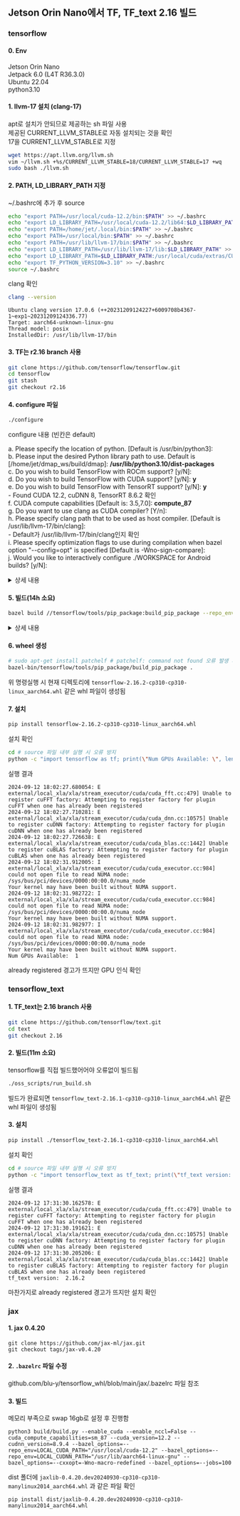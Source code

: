 ## Jetson Orin Nano에서 TF, TF_text 2.16 빌드
### tensorflow
#### 0. Env
Jetson Orin Nano  
Jetpack 6.0 (L4T R36.3.0)  
Ubuntu 22.04  
python3.10  

#### 1. llvm-17 설치 (clang-17)
apt로 설치가 안되므로 제공하는 sh 파일 사용  
제공된 CURRENT_LLVM_STABLE로 자동 설치되는 것을 확인  
17을 CURRENT_LLVM_STABLE로 지정  
```bash
wget https://apt.llvm.org/llvm.sh
vim ~/llvm.sh +%s/CURRENT_LLVM_STABLE=18/CURRENT_LLVM_STABLE=17 +wq
sudo bash ./llvm.sh
```

#### 2. PATH, LD_LIBRARY_PATH 지정
~/.bashrc에 추가 후 source
```bash
echo "export PATH=/usr/local/cuda-12.2/bin:$PATH" >> ~/.bashrc
echo "export LD_LIBRARY_PATH=/usr/local/cuda-12.2/lib64:$LD_LIBRARY_PATH" >> ~/.bashrc
echo "export PATH=/home/jet/.local/bin:$PATH" >> ~/.bashrc
echo "export PATH=/usr/local/bin:$PATH" >> ~/.bashrc
echo "export PATH=/usr/lib/llvm-17/bin:$PATH" >> ~/.bashrc
echo "export LD_LIBRARY_PATH=/usr/lib/llvm-17/lib:$LD_LIBRARY_PATH" >> ~/.bashrc
echo "export LD_LIBRARY_PATH=$LD_LIBRARY_PATH:/usr/local/cuda/extras/CUPTI/lib64" >> ~/.bashrc
echo "export TF_PYTHON_VERSION=3.10" >> ~/.bashrc
source ~/.bashrc
```
clang 확인
```bash
clang --version
```
```
Ubuntu clang version 17.0.6 (++20231209124227+6009708b4367-1~exp1~20231209124336.77)
Target: aarch64-unknown-linux-gnu
Thread model: posix
InstalledDir: /usr/lib/llvm-17/bin
```

#### 3. TF는 r2.16 branch 사용
```bash
git clone https://github.com/tensorflow/tensorflow.git
cd tensorflow
git stash
git checkout r2.16
```

#### 4. configure 파일
```bash
./configure
```
configure 내용 (빈칸은 default)

a. Please specify the location of python. [Default is /usr/bin/python3]:  
b. Please input the desired Python library path to use.  Default is [/home/jet/dmap_ws/build/dmap]: **/usr/lib/python3.10/dist-packages**  
c. Do you wish to build TensorFlow with ROCm support? [y/N]:  
d. Do you wish to build TensorFlow with CUDA support? [y/N]: **y**    
e. Do you wish to build TensorFlow with TensorRT support? [y/N]: **y**  
        - Found CUDA 12.2, cuDNN 8, TensorRT 8.6.2 확인  
f. CUDA compute capabilities [Default is: 3.5,7.0]: **compute_87**  
g. Do you want to use clang as CUDA compiler? [Y/n]:  
h. Please specify clang path that to be used as host compiler. [Default is /usr/lib/llvm-17/bin/clang]:  
        - Default가 /usr/lib/llvm-17/bin/clang인지 확인  
i. Please specify optimization flags to use during compilation when bazel option "--config=opt" is specified [Default is -Wno-sign-compare]:  
j. Would you like to interactively configure ./WORKSPACE for Android builds? [y/N]:  


<details>
<summary>상세 내용</summary>

```
jet@ubuntu:~/tensorflow$ ./configure 
You have bazel 6.5.0 installed.
Please specify the location of python. [Default is /usr/bin/python3]: 


Found possible Python library paths:
  /home/jet/dmap_ws/build/dmap
  /home/jet/dmap_ws/install/dmap/lib/python3.10/site-packages
  /home/jet/dmap_ws/install/dmap_msgs/local/lib/python3.10/dist-packages
  /home/jet/moveit_pg/install/moveit_task_constructor_core/local/lib/python3.10/dist-packages
  /home/jet/moveit_pg/install/moveit_task_constructor_msgs/local/lib/python3.10/dist-packages
  /home/jet/ws_moveit2/install/launch_param_builder/lib/python3.10/site-packages
  /home/jet/ws_moveit2/install/moveit_configs_utils/lib/python3.10/site-packages
  /home/jet/ws_moveit2/install/moveit_task_constructor_core/local/lib/python3.10/dist-packages
  /home/jet/ws_moveit2/install/moveit_task_constructor_msgs/local/lib/python3.10/dist-packages
  /home/jet/ws_moveit2/install/srdfdom/local/lib/python3.10/dist-packages
  /opt/ros/humble/lib/python3.10/site-packages
  /opt/ros/humble/local/lib/python3.10/dist-packages
  /usr/lib/python3.10/dist-packages
  /usr/lib/python3/dist-packages
  /usr/local/lib/python3.10/dist-packages
Please input the desired Python library path to use.  Default is [/home/jet/dmap_ws/build/dmap]
/usr/lib/python3.10/dist-packages
Do you wish to build TensorFlow with ROCm support? [y/N]: 
No ROCm support will be enabled for TensorFlow.

Do you wish to build TensorFlow with CUDA support? [y/N]: y
CUDA support will be enabled for TensorFlow.

Do you wish to build TensorFlow with TensorRT support? [y/N]: y
TensorRT support will be enabled for TensorFlow.

Found CUDA 12.2 in:
    /usr/local/cuda-12.2/targets/aarch64-linux/lib
    /usr/local/cuda-12.2/targets/aarch64-linux/include
Found cuDNN 8 in:
    /usr/lib/aarch64-linux-gnu
    /usr/include
Found TensorRT 8.6.2 in:
    /usr/lib/aarch64-linux-gnu
    /usr/include/aarch64-linux-gnu


Please specify a list of comma-separated CUDA compute capabilities you want to build with.
You can find the compute capability of your device at: https://developer.nvidia.com/cuda-gpus. Each capability can be specified as "x.y" or "compute_xy" to include both virtual and binary GPU code, or as "sm_xy" to only include the binary code.
Please note that each additional compute capability significantly increases your build time and binary size, and that TensorFlow only supports compute capabilities >= 3.5 [Default is: 3.5,7.0]: compute_87


Do you want to use clang as CUDA compiler? [Y/n]: 
Clang will be used as CUDA compiler.

Please specify clang path that to be used as host compiler. [Default is /usr/lib/llvm-17/bin/clang]: 


You have Clang 17.0.6 installed.

Please specify optimization flags to use during compilation when bazel option "--config=opt" is specified [Default is -Wno-sign-compare]: 


Would you like to interactively configure ./WORKSPACE for Android builds? [y/N]: 
Not configuring the WORKSPACE for Android builds.

Preconfigured Bazel build configs. You can use any of the below by adding "--config=<>" to your build command. See .bazelrc for more details.
        --config=mkl            # Build with MKL support.
        --config=mkl_aarch64    # Build with oneDNN and Compute Library for the Arm Architecture (ACL).
        --config=monolithic     # Config for mostly static monolithic build.
        --config=numa           # Build with NUMA support.
        --config=dynamic_kernels        # (Experimental) Build kernels into separate shared objects.
        --config=v1             # Build with TensorFlow 1 API instead of TF 2 API.
Preconfigured Bazel build configs to DISABLE default on features:
        --config=nogcp          # Disable GCP support.
        --config=nonccl         # Disable NVIDIA NCCL support.
Configuration finished
```
</details>

#### 5. 빌드(14h 소요)
```bash
bazel build //tensorflow/tools/pip_package:build_pip_package --repo_env=WHEEL_NAME=tensorflow --config=cuda --verbose_failures --copt=-Wno-unused-command-line-argument
```

<details>
<summary>상세 내용</summary>

```
WARNING: The following configs were expanded more than once: [tensorrt, cuda_clang, cuda]. For repeatable flags, repeats are counted twice and may lead to unexpected behavior.
INFO: Reading 'startup' options from /home/jet/tensorflow/.bazelrc: --windows_enable_symlinks
INFO: Options provided by the client:
  Inherited 'common' options: --isatty=1 --terminal_columns=278
INFO: Reading rc options for 'build' from /home/jet/tensorflow/.bazelrc:
  Inherited 'common' options: --experimental_repo_remote_exec
INFO: Reading rc options for 'build' from /home/jet/tensorflow/.bazelrc:
  'build' options: --define framework_shared_object=true --define tsl_protobuf_header_only=true --define=use_fast_cpp_protos=true --define=allow_oversize_protos=true --spawn_strategy=standalone -c opt --announce_rc --define=grpc_no_ares=true --noincompatible_remove_legacy_whole_archive --features=-force_no_whole_archive --enable_platform_specific_config --define=with_xla_support=true --config=short_logs --config=v2 --define=no_aws_support=true --define=no_hdfs_support=true --experimental_cc_shared_library --experimental_link_static_libraries_once=false --incompatible_enforce_config_setting_visibility
INFO: Reading rc options for 'build' from /home/jet/tensorflow/.tf_configure.bazelrc:
  'build' options: --action_env PYTHON_BIN_PATH=/usr/bin/python3 --action_env PYTHON_LIB_PATH=/usr/lib/python3.10/dist-packages --python_path=/usr/bin/python3 --config=tensorrt --action_env CUDA_TOOLKIT_PATH=/usr/local/cuda-12.2 --action_env TF_CUDA_COMPUTE_CAPABILITIES=compute_87 --action_env LD_LIBRARY_PATH=/usr/lib/llvm-17/lib:/usr/local/cuda-12.2/lib64:/opt/ros/humble/opt/rviz_ogre_vendor/lib:/opt/ros/humble/lib/aarch64-linux-gnu:/opt/ros/humble/lib:/usr/local/cuda/extras/CUPTI/lib64 --config=cuda_clang --action_env CLANG_CUDA_COMPILER_PATH=/usr/lib/llvm-17/bin/clang --copt=-Wno-gnu-offsetof-extensions --config=cuda_clang
INFO: Found applicable config definition build:short_logs in file /home/jet/tensorflow/.bazelrc: --output_filter=DONT_MATCH_ANYTHING
INFO: Found applicable config definition build:v2 in file /home/jet/tensorflow/.bazelrc: --define=tf_api_version=2 --action_env=TF2_BEHAVIOR=1
INFO: Found applicable config definition build:tensorrt in file /home/jet/tensorflow/.bazelrc: --repo_env TF_NEED_TENSORRT=1
INFO: Found applicable config definition build:cuda_clang in file /home/jet/tensorflow/.bazelrc: --config=cuda --config=tensorrt --action_env=TF_CUDA_CLANG=1 --@local_config_cuda//:cuda_compiler=clang --repo_env=TF_CUDA_COMPUTE_CAPABILITIES=sm_50,sm_60,sm_70,sm_80,compute_90
INFO: Found applicable config definition build:cuda in file /home/jet/tensorflow/.bazelrc: --repo_env TF_NEED_CUDA=1 --crosstool_top=@local_config_cuda//crosstool:toolchain --@local_config_cuda//:enable_cuda
INFO: Found applicable config definition build:tensorrt in file /home/jet/tensorflow/.bazelrc: --repo_env TF_NEED_TENSORRT=1
INFO: Found applicable config definition build:cuda_clang in file /home/jet/tensorflow/.bazelrc: --config=cuda --config=tensorrt --action_env=TF_CUDA_CLANG=1 --@local_config_cuda//:cuda_compiler=clang --repo_env=TF_CUDA_COMPUTE_CAPABILITIES=sm_50,sm_60,sm_70,sm_80,compute_90
INFO: Found applicable config definition build:cuda in file /home/jet/tensorflow/.bazelrc: --repo_env TF_NEED_CUDA=1 --crosstool_top=@local_config_cuda//crosstool:toolchain --@local_config_cuda//:enable_cuda
INFO: Found applicable config definition build:tensorrt in file /home/jet/tensorflow/.bazelrc: --repo_env TF_NEED_TENSORRT=1
INFO: Found applicable config definition build:cuda in file /home/jet/tensorflow/.bazelrc: --repo_env TF_NEED_CUDA=1 --crosstool_top=@local_config_cuda//crosstool:toolchain --@local_config_cuda//:enable_cuda
INFO: Found applicable config definition build:linux in file /home/jet/tensorflow/.bazelrc: --host_copt=-w --copt=-Wno-all --copt=-Wno-extra --copt=-Wno-deprecated --copt=-Wno-deprecated-declarations --copt=-Wno-ignored-attributes --copt=-Wno-array-bounds --copt=-Wunused-result --copt=-Werror=unused-result --copt=-Wswitch --copt=-Werror=switch --copt=-Wno-error=unused-but-set-variable --define=PREFIX=/usr --define=LIBDIR=$(PREFIX)/lib --define=INCLUDEDIR=$(PREFIX)/include --define=PROTOBUF_INCLUDE_PATH=$(PREFIX)/include --cxxopt=-std=c++17 --host_cxxopt=-std=c++17 --config=dynamic_kernels --experimental_guard_against_concurrent_changes
INFO: Found applicable config definition build:dynamic_kernels in file /home/jet/tensorflow/.bazelrc: --define=dynamic_loaded_kernels=true --copt=-DAUTOLOAD_DYNAMIC_KERNELS
WARNING: The following configs were expanded more than once: [tensorrt, cuda_clang, cuda]. For repeatable flags, repeats are counted twice and may lead to unexpected behavior.
INFO: Build options --@local_config_cuda//:cuda_compiler, --action_env, and --copt have changed, discarding analysis cache.
INFO: Analyzed target //tensorflow/tools/pip_package:build_pip_package (706 packages loaded, 50676 targets configured).
INFO: Found 1 target...
Target //tensorflow/tools/pip_package:build_pip_package up-to-date:
  bazel-bin/tensorflow/tools/pip_package/build_pip_package
INFO: Elapsed time: 49591.181s, Critical Path: 2448.98s
INFO: 25422 processes: 443 internal, 24979 local.
INFO: Build completed successfully, 25422 total actions
```
</details>

#### 6. wheel 생성
```bash
# sudo apt-get install patchelf # patchelf: command not found 오류 발생 시
bazel-bin/tensorflow/tools/pip_package/build_pip_package .
```
위 명령실행 시 현재 디렉토리에 `tensorflow-2.16.2-cp310-cp310-linux_aarch64.whl` 같은 whl 파일이 생성됨

#### 7. 설치
```bash
pip install tensorflow-2.16.2-cp310-cp310-linux_aarch64.whl
```
설치 확인 
```bash
cd # source 파일 내부 실행 시 오류 방지
python -c "import tensorflow as tf; print(\"Num GPUs Available: \", len(tf.config.list_physical_devices('GPU')))"
```
실행 결과
```
2024-09-12 18:02:27.680054: E external/local_xla/xla/stream_executor/cuda/cuda_fft.cc:479] Unable to register cuFFT factory: Attempting to register factory for plugin cuFFT when one has already been registered
2024-09-12 18:02:27.710281: E external/local_xla/xla/stream_executor/cuda/cuda_dnn.cc:10575] Unable to register cuDNN factory: Attempting to register factory for plugin cuDNN when one has already been registered
2024-09-12 18:02:27.726638: E external/local_xla/xla/stream_executor/cuda/cuda_blas.cc:1442] Unable to register cuBLAS factory: Attempting to register factory for plugin cuBLAS when one has already been registered
2024-09-12 18:02:31.912005: I external/local_xla/xla/stream_executor/cuda/cuda_executor.cc:984] could not open file to read NUMA node: /sys/bus/pci/devices/0000:00:00.0/numa_node
Your kernel may have been built without NUMA support.
2024-09-12 18:02:31.982722: I external/local_xla/xla/stream_executor/cuda/cuda_executor.cc:984] could not open file to read NUMA node: /sys/bus/pci/devices/0000:00:00.0/numa_node
Your kernel may have been built without NUMA support.
2024-09-12 18:02:31.982977: I external/local_xla/xla/stream_executor/cuda/cuda_executor.cc:984] could not open file to read NUMA node: /sys/bus/pci/devices/0000:00:00.0/numa_node
Your kernel may have been built without NUMA support.
Num GPUs Available:  1
```
already registered 경고가 뜨지만 GPU 인식 확인

### tensorflow_text
#### 1. TF_text는 2.16 branch 사용
```bash
git clone https://github.com/tensorflow/text.git
cd text
git checkout 2.16
```

#### 2. 빌드(11m 소요)
tensorflow를 직접 빌드했어어야 오류없이 빌드됨
```bash
./oss_scripts/run_build.sh
```
빌드가 완료되면 `tensorflow_text-2.16.1-cp310-cp310-linux_aarch64.whl` 같은 whl 파일이 생성됨

#### 3. 설치
```bash
pip install ./tensorflow_text-2.16.1-cp310-cp310-linux_aarch64.whl
```
설치 확인
```bash
cd # source 파일 내부 실행 시 오류 방지
python -c "import tensorflow_text as tf_text; print(\"tf_text version: \", tf_text.__version__)"
```
실행 결과
```
2024-09-12 17:31:30.162578: E external/local_xla/xla/stream_executor/cuda/cuda_fft.cc:479] Unable to register cuFFT factory: Attempting to register factory for plugin cuFFT when one has already been registered
2024-09-12 17:31:30.191621: E external/local_xla/xla/stream_executor/cuda/cuda_dnn.cc:10575] Unable to register cuDNN factory: Attempting to register factory for plugin cuDNN when one has already been registered
2024-09-12 17:31:30.205206: E external/local_xla/xla/stream_executor/cuda/cuda_blas.cc:1442] Unable to register cuBLAS factory: Attempting to register factory for plugin cuBLAS when one has already been registered
tf_text version:  2.16.2
```
마찬가지로 already registered 경고가 뜨지만 설치 확인


### jax
#### 1. jax 0.4.20
```
git clone https://github.com/jax-ml/jax.git
git checkout tags/jax-v0.4.20
```

#### 2. `.bazelrc` 파일 수정
github.com/blu-y/tensorflow_whl/blob/main/jax/.bazelrc 파일 참조

#### 3. 빌드 
메모리 부족으로 swap 16gb로 설정 후 진행함
```
python3 build/build.py --enable_cuda --enable_nccl=False --cuda_compute_capabilities=sm_87 --cuda_version=12.2 --cudnn_version=8.9.4 --bazel_options=--repo_env=LOCAL_CUDA_PATH="/usr/local/cuda-12.2" --bazel_options=--repo_env=LOCAL_CUDNN_PATH="/usr/lib/aarch64-linux-gnu" --bazel_options=--cxxopt=-Wno-macro-redefined --bazel_options=--jobs=100
```
dist 폴더에 `jaxlib-0.4.20.dev20240930-cp310-cp310-manylinux2014_aarch64.whl` 과 같은 파일 확인
```
pip install dist/jaxlib-0.4.20.dev20240930-cp310-cp310-manylinux2014_aarch64.whl
```
